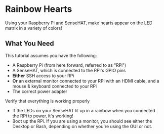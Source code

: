 # Rainbow Hearts
Using your Raspberry Pi and SenseHAT, make hearts appear on the LED matrix in a variety of colors!

## What You Need
This tutorial assumes you have the following:

* A Raspberry Pi (from here forward, referred to as "RPi")
* A SenseHAT, which is connected to the RPi's GPIO pins
* **Either** SSH access to your RPi
* **Or** an external monitor connected to your RPi with an HDMI cable, and a mouse & keyboard connected to your RPi
* The correct power adapter

Verify that everything is working properly
* If the LEDs on your SenseHAT lit up in a rainbow when you connected the RPi to power, it's working!
* Boot up the RPi. If you are using a monitor, you should see either the Desktop or Bash, depending on whether you're using the GUI or not. 

